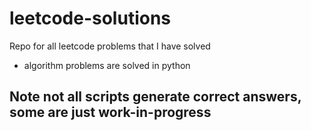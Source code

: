 # leetcode-solutions
Repo for all leetcode problems that I have solved
* algorithm problems are solved in python

## Note not all scripts generate correct answers, some are just work-in-progress

